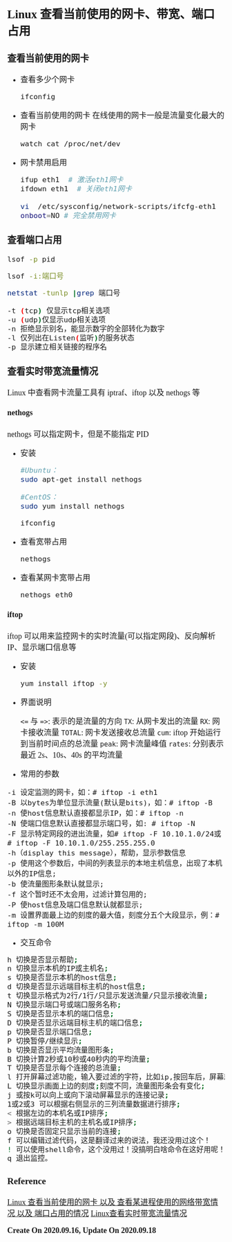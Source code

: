 <font size=4 face='楷体'>

## Linux 查看当前使用的网卡、带宽、端口占用

### 查看当前使用的网卡

-   查看多少个网卡
    ```bash
    ifconfig
    ```
-   查看当前使用的网卡
    在线使用的网卡一般是流量变化最大的网卡
    ```bash
    watch cat /proc/net/dev
    ```
-   网卡禁用启用

    ```bash
    ifup eth1  # 激活eth1网卡
    ifdown eth1  # 关闭eth1网卡

    vi  /etc/sysconfig/network-scripts/ifcfg-eth1
    onboot=NO # 完全禁用网卡
    ```

### 查看端口占用

```bash
lsof -p pid
```

```bash
lsof -i:端口号
```

```bash
netstat -tunlp |grep 端口号

-t (tcp) 仅显示tcp相关选项
-u (udp)仅显示udp相关选项
-n 拒绝显示别名，能显示数字的全部转化为数字
-l 仅列出在Listen(监听)的服务状态
-p 显示建立相关链接的程序名
```

### 查看实时带宽流量情况

Linux 中查看网卡流量工具有 iptraf、iftop 以及 nethogs 等

#### nethogs

nethogs 可以指定网卡，但是不能指定 PID

-   安装

    ```bash
    #Ubuntu：
    sudo apt-get install nethogs

    #CentOS：
    sudo yum install nethogs
    ```

    ```bash
    ifconfig
    ```

-   查看宽带占用
    ```bash
    nethogs
    ```
-   查看某网卡宽带占用
    ```bash
    nethogs eth0
    ```

#### iftop

iftop 可以用来监控网卡的实时流量(可以指定网段)、反向解析 IP、显示端口信息等

-   安装
    ```bash
    yum install iftop -y
    ```
-   界面说明

    `<=` 与 `=>`: 表示的是流量的方向
    `TX`: 从网卡发出的流量
    `RX`: 网卡接收流量
    `TOTAL`: 网卡发送接收总流量
    `cum`: iftop 开始运行到当前时间点的总流量
    `peak`: 网卡流量峰值
    `rates`: 分别表示最近 2s、10s、40s 的平均流量

-   常用的参数
```
-i 设定监测的网卡，如：# iftop -i eth1
-B 以bytes为单位显示流量(默认是bits)，如：# iftop -B
-n 使host信息默认直接都显示IP，如：# iftop -n
-N 使端口信息默认直接都显示端口号，如: # iftop -N
-F 显示特定网段的进出流量，如# iftop -F 10.10.1.0/24或# iftop -F 10.10.1.0/255.255.255.0
-h（display this message），帮助，显示参数信息
-p 使用这个参数后，中间的列表显示的本地主机信息，出现了本机以外的IP信息;
-b 使流量图形条默认就显示;
-f 这个暂时还不太会用，过滤计算包用的;
-P 使host信息及端口信息默认就都显示;
-m 设置界面最上边的刻度的最大值，刻度分五个大段显示，例：# iftop -m 100M
```

- 交互命令
```bash
h 切换是否显示帮助;
n 切换显示本机的IP或主机名;
s 切换是否显示本机的host信息;
d 切换是否显示远端目标主机的host信息;
t 切换显示格式为2行/1行/只显示发送流量/只显示接收流量;
N 切换显示端口号或端口服务名称;
S 切换是否显示本机的端口信息;
D 切换是否显示远端目标主机的端口信息;
p 切换是否显示端口信息;
P 切换暂停/继续显示;
b 切换是否显示平均流量图形条;
B 切换计算2秒或10秒或40秒内的平均流量;
T 切换是否显示每个连接的总流量; 
l 打开屏幕过滤功能，输入要过滤的字符，比如ip,按回车后，屏幕就只显示这个IP相关的流量信息;
L 切换显示画面上边的刻度;刻度不同，流量图形条会有变化;
j 或按k可以向上或向下滚动屏幕显示的连接记录;
1或2或3 可以根据右侧显示的三列流量数据进行排序;
< 根据左边的本机名或IP排序;
> 根据远端目标主机的主机名或IP排序;
o 切换是否固定只显示当前的连接;
f 可以编辑过滤代码，这是翻译过来的说法，我还没用过这个！
! 可以使用shell命令，这个没用过！没搞明白啥命令在这好用呢！
q 退出监控。
```
### Reference

[Linux 查看当前使用的网卡 以及 查看某进程使用的网络带宽情况 以及 端口占用的情况](https://www.cnblogs.com/chaos-li/p/9779558.html)
[Linux查看实时带宽流量情况](https://www.cnblogs.com/fklin/p/4986645.html)

**Create On 2020.09.16, Update On 2020.09.18**
